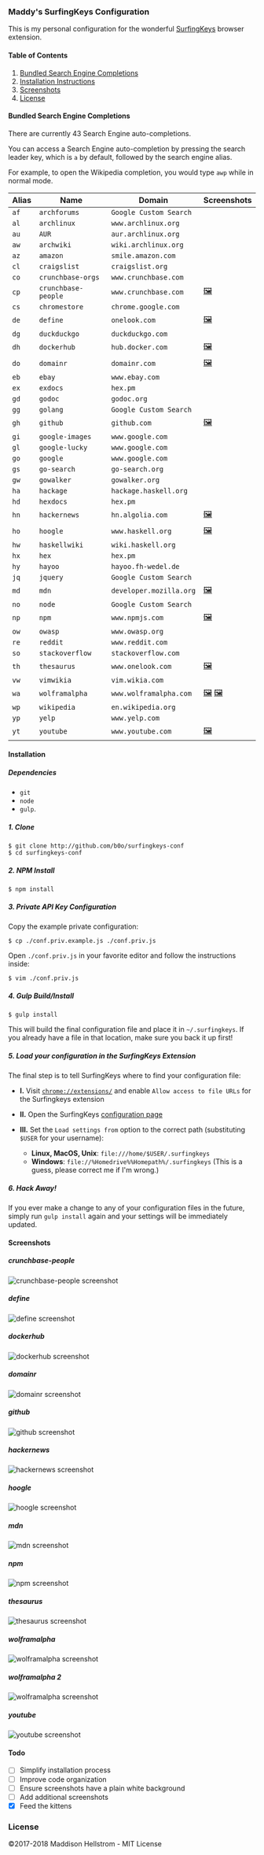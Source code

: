 <!--

NOTICE:
This is an automatically generated file - Do not edit it directly.
The source file is README.tmpl.md

-->
### Maddy's SurfingKeys Configuration

<!-- TODO: Determine minimum SK version -->
<!-- #### Note: This configuration currently only supports SurfingKeys 0.9.14 and below. -->

This is my personal configuration for the wonderful [SurfingKeys](https://github.com/brookhong/Surfingkeys) browser extension.

#### Table of Contents

  1. [Bundled Search Engine Completions](#bundled-search-engine-completions)
  2. [Installation Instructions](#installation)
  3. [Screenshots](#screenshots)
  4. [License](#license)

#### Bundled Search Engine Completions

There are currently 43 Search Engine auto-completions.

You can access a Search Engine auto-completion by pressing the search leader key, which is `a` by default, followed by the search engine alias.

For example, to open the Wikipedia completion, you would type `awp` while in normal mode.

| Alias | Name | Domain | Screenshots |
| ---- | ------ | ----- | ----- |
| `af` | `archforums` | `Google Custom Search` |  |
| `al` | `archlinux` | `www.archlinux.org` |  |
| `au` | `AUR` | `aur.archlinux.org` |  |
| `aw` | `archwiki` | `wiki.archlinux.org` |  |
| `az` | `amazon` | `smile.amazon.com` |  |
| `cl` | `craigslist` | `craigslist.org` |  |
| `co` | `crunchbase-orgs` | `www.crunchbase.com` |  |
| `cp` | `crunchbase-people` | `www.crunchbase.com` | [:framed_picture:](#crunchbase-people)  |
| `cs` | `chromestore` | `chrome.google.com` |  |
| `de` | `define` | `onelook.com` | [:framed_picture:](#define)  |
| `dg` | `duckduckgo` | `duckduckgo.com` |  |
| `dh` | `dockerhub` | `hub.docker.com` | [:framed_picture:](#dockerhub)  |
| `do` | `domainr` | `domainr.com` | [:framed_picture:](#domainr)  |
| `eb` | `ebay` | `www.ebay.com` |  |
| `ex` | `exdocs` | `hex.pm` |  |
| `gd` | `godoc` | `godoc.org` |  |
| `gg` | `golang` | `Google Custom Search` |  |
| `gh` | `github` | `github.com` | [:framed_picture:](#github)  |
| `gi` | `google-images` | `www.google.com` |  |
| `gl` | `google-lucky` | `www.google.com` |  |
| `go` | `google` | `www.google.com` |  |
| `gs` | `go-search` | `go-search.org` |  |
| `gw` | `gowalker` | `gowalker.org` |  |
| `ha` | `hackage` | `hackage.haskell.org` |  |
| `hd` | `hexdocs` | `hex.pm` |  |
| `hn` | `hackernews` | `hn.algolia.com` | [:framed_picture:](#hackernews)  |
| `ho` | `hoogle` | `www.haskell.org` | [:framed_picture:](#hoogle)  |
| `hw` | `haskellwiki` | `wiki.haskell.org` |  |
| `hx` | `hex` | `hex.pm` |  |
| `hy` | `hayoo` | `hayoo.fh-wedel.de` |  |
| `jq` | `jquery` | `Google Custom Search` |  |
| `md` | `mdn` | `developer.mozilla.org` | [:framed_picture:](#mdn)  |
| `no` | `node` | `Google Custom Search` |  |
| `np` | `npm` | `www.npmjs.com` | [:framed_picture:](#npm)  |
| `ow` | `owasp` | `www.owasp.org` |  |
| `re` | `reddit` | `www.reddit.com` |  |
| `so` | `stackoverflow` | `stackoverflow.com` |  |
| `th` | `thesaurus` | `www.onelook.com` | [:framed_picture:](#thesaurus)  |
| `vw` | `vimwikia` | `vim.wikia.com` |  |
| `wa` | `wolframalpha` | `www.wolframalpha.com` | [:framed_picture:](#wolframalpha) [:framed_picture:](#wolframalpha-2)  |
| `wp` | `wikipedia` | `en.wikipedia.org` |  |
| `yp` | `yelp` | `www.yelp.com` |  |
| `yt` | `youtube` | `www.youtube.com` | [:framed_picture:](#youtube)  |


#### Installation

##### Dependencies

  - `git`
  - `node`
  - `gulp`. 

##### 1. Clone

```shell
$ git clone http://github.com/b0o/surfingkeys-conf
$ cd surfingkeys-conf
```

##### 2. NPM Install

```shell
$ npm install
```

##### 3. Private API Key Configuration

Copy the example private configuration:

```shell
$ cp ./conf.priv.example.js ./conf.priv.js
```

Open `./conf.priv.js` in your favorite editor and follow the instructions inside:

```shell
$ vim ./conf.priv.js
```

##### 4. Gulp Build/Install

```shell
$ gulp install
```

This will build the final configuration file and place it in `~/.surfingkeys`.
If you already have a file in that location, make sure you back it up first!

##### 5. Load your configuration in the SurfingKeys Extension

The final step is to tell SurfingKeys where to find your configuration file:

  - __I.__ Visit [`chrome://extensions/`](chrome://extensions/) and enable `Allow access to file URLs` for the Surfingkeys extension

  - __II.__ Open the SurfingKeys [configuration page](chrome-extension://mffcegbjcdejldmihkogmcnkgbbhioid/pages/options.html)

  - __III.__ Set the `Load settings from` option to the correct path (substituting `$USER` for your username):
    - __Linux, MacOS, Unix__: `file:///home/$USER/.surfingkeys`
    - __Windows__: `file://%Homedrive%%Homepath%/.surfingkeys` (This is a guess, please correct me if I'm wrong.)

##### 6. Hack Away!

If you ever make a change to any of your configuration files in the future, simply run `gulp install` again and your settings will be immediately updated.

#### Screenshots
##### crunchbase-people
![crunchbase-people screenshot](./assets/screenshots/cp.png)

##### define
![define screenshot](./assets/screenshots/de.png)

##### dockerhub
![dockerhub screenshot](./assets/screenshots/dh.png)

##### domainr
![domainr screenshot](./assets/screenshots/do.png)

##### github
![github screenshot](./assets/screenshots/gh.png)

##### hackernews
![hackernews screenshot](./assets/screenshots/hn.png)

##### hoogle
![hoogle screenshot](./assets/screenshots/ho.png)

##### mdn
![mdn screenshot](./assets/screenshots/md.png)

##### npm
![npm screenshot](./assets/screenshots/np.png)

##### thesaurus
![thesaurus screenshot](./assets/screenshots/th.png)

##### wolframalpha
![wolframalpha screenshot](./assets/screenshots/wa-01.png)

##### wolframalpha 2
![wolframalpha screenshot](./assets/screenshots/wa-02.png)

##### youtube
![youtube screenshot](./assets/screenshots/yt.png)



#### Todo

- [ ] Simplify installation process
- [ ] Improve code organization
- [ ] Ensure screenshots have a plain white background
- [ ] Add additional screenshots
- [x] Feed the kittens

### License
&copy;2017-2018 Maddison Hellstrom - MIT License
